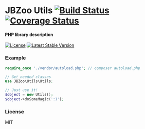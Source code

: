 # JBZoo Utils  [![Build Status](https://travis-ci.org/JBZoo/Utils.svg?branch=master)](https://travis-ci.org/JBZoo/Utils)      [![Coverage Status](https://coveralls.io/repos/JBZoo/Utils/badge.svg?branch=master&service=github)](https://coveralls.io/github/JBZoo/Utils?branch=master)

#### PHP library description

[![License](https://poser.pugx.org/JBZoo/Utils/license)](https://packagist.org/packages/JBZoo/Utils)
[![Latest Stable Version](https://poser.pugx.org/JBZoo/Utils/v/stable)](https://packagist.org/packages/JBZoo/Utils)


### Example

```php
require_once './vendor/autoload.php'; // composer autoload.php

// Get needed classes
use JBZoo\Utils\Utils;

// Just use it!
$object = new Utils();
$object->doSomeMagic(':)');
```

### License

MIT
